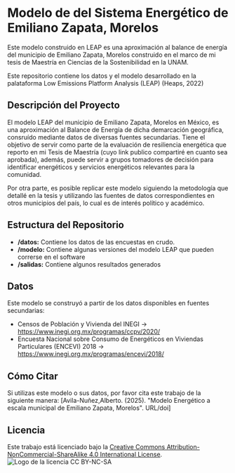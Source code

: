 # Modelo de del Sistema Energético de Emiliano Zapata, Morelos
Este modelo construido en LEAP es una aproximación al balance de energía del municipio de Emiliano Zapata, Morelos construido en el marco de mi tesis de Maestría en Ciencias de la Sostenibilidad en la UNAM.


Este repositorio contiene los datos y el modelo desarrollado en la palataforma Low Emissions Platform Analysis (LEAP) (Heaps, 2022)

## Descripción del Proyecto
El modelo LEAP del municipio de Emiliano Zapata, Morelos en México, es una aproximación al Balance de Energía de dicha demarcación geográfica, consruído mediante datos de diversas fuentes secundarias. Tiene el objetivo de servir como parte de la evaluación de resiliencia energética que reporto en mi Tesis de Maestría (cuyo link publico compartiré en cuanto sea aprobada), además, puede servir a grupos tomadores de decisión para identificar energéticos y servicios energéticos relevantes para la comunidad.

Por otra parte, es posible replicar este modelo siguiendo la metodología que detallé en la tesis y utilizando las fuentes de datos correspondientes en otros municipios del país, lo cual es de interés político y académico. 

## Estructura del Repositorio

- **/datos:** Contiene los datos de las encuestas en crudo.
- **/modelo:** Contiene algunas versiones del modelo LEAP que pueden correrse en el software
- **/salidas:** Contiene algunos resultados generados
  
## Datos
Este modelo se construyó a partir de los datos disponibles en fuentes secundarias:
- Censos de Población y Vivienda del INEGI -> https://www.inegi.org.mx/programas/ccpv/2020/
- Encuesta Nacional sobre Consumo de Energéticos en Viviendas Particulares (ENCEVI) 2018 ->  https://www.inegi.org.mx/programas/encevi/2018/

## Cómo Citar

Si utilizas este modelo o sus datos, por favor cita este trabajo de la siguiente manera:
[Avila-Nuñez,Alberto. (2025). "Modelo Energético a escala municipal de Emiliano Zapata, Morelos". URL/doi]

## Licencia

Este trabajo está licenciado bajo la [Creative Commons Attribution-NonCommercial-ShareAlike 4.0 International License](https://github.com/aavnu-1013/Emiliano-Zapata-LEAP-Municipal/tree/main?tab=CC0-1.0-1-ov-file).
![Logo de la licencia CC BY-NC-SA](https://i.creativecommons.org/l/by-nc-sa/4.0/88x31.png)
